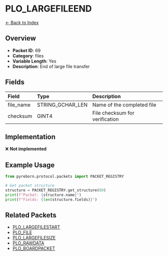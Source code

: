 # PLO_LARGEFILEEND

[← Back to Index](../index.md)

## Overview

- **Packet ID**: 69
- **Category**: files
- **Variable Length**: Yes
- **Description**: End of large file transfer

## Fields

| Field | Type | Description |
|:------|:-----|:------------|
| file_name | STRING_GCHAR_LEN | Name of the completed file |
| checksum | GINT4 | File checksum for verification |

## Implementation

❌ **Not implemented**

## Example Usage

```python
from pyreborn.protocol.packets import PACKET_REGISTRY

# Get packet structure
structure = PACKET_REGISTRY.get_structure(69)
print(f"Packet: {structure.name}")
print(f"Fields: {len(structure.fields)}")
```

## Related Packets

- [PLO_LARGEFILESTART](PLO_LARGEFILESTART.md)
- [PLO_FILE](PLO_FILE.md)
- [PLO_LARGEFILESIZE](PLO_LARGEFILESIZE.md)
- [PLO_RAWDATA](PLO_RAWDATA.md)
- [PLO_BOARDPACKET](PLO_BOARDPACKET.md)
